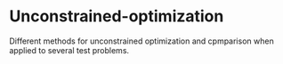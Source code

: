 # Unconstrained-optimization
Different methods for unconstrained optimization and cpmparison when applied to several test problems.
